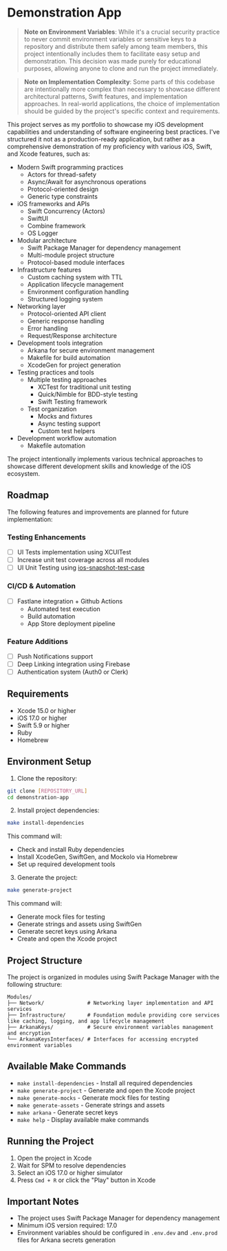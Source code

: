 # Demonstration App

> **Note on Environment Variables**: While it's a crucial security practice to never commit environment variables or sensitive keys to a repository and distribute them safely among team members, this project intentionally includes them to facilitate easy setup and demonstration. This decision was made purely for educational purposes, allowing anyone to clone and run the project immediately.

> **Note on Implementation Complexity**: Some parts of this codebase are intentionally more complex than necessary to showcase different architectural patterns, Swift features, and implementation approaches. In real-world applications, the choice of implementation should be guided by the project's specific context and requirements.

This project serves as my portfolio to showcase my iOS development capabilities and understanding of software engineering best practices. I've structured it not as a production-ready application, but rather as a comprehensive demonstration of my proficiency with various iOS, Swift, and Xcode features, such as:

- Modern Swift programming practices
  - Actors for thread-safety
  - Async/Await for asynchronous operations
  - Protocol-oriented design
  - Generic type constraints
- iOS frameworks and APIs
  - Swift Concurrency (Actors)
  - SwiftUI
  - Combine framework
  - OS Logger
- Modular architecture
  - Swift Package Manager for dependency management
  - Multi-module project structure
  - Protocol-based module interfaces
- Infrastructure features
  - Custom caching system with TTL
  - Application lifecycle management
  - Environment configuration handling
  - Structured logging system
- Networking layer
  - Protocol-oriented API client
  - Generic response handling
  - Error handling
  - Request/Response architecture
- Development tools integration
  - Arkana for secure environment management
  - Makefile for build automation
  - XcodeGen for project generation
- Testing practices and tools
  - Multiple testing approaches
    - XCTest for traditional unit testing
    - Quick/Nimble for BDD-style testing
    - Swift Testing framework
  - Test organization
    - Mocks and fixtures
    - Async testing support
    - Custom test helpers
- Development workflow automation
  - Makefile automation

The project intentionally implements various technical approaches to showcase different development skills and knowledge of the iOS ecosystem.

## Roadmap

The following features and improvements are planned for future implementation:

### Testing Enhancements
- [ ] UI Tests implementation using XCUITest
- [ ] Increase unit test coverage across all modules
- [ ] UI Unit Testing using [ios-snapshot-test-case](https://github.com/uber/ios-snapshot-test-case)

### CI/CD & Automation
- [ ] Fastlane integration + Github Actions
  - Automated test execution
  - Build automation
  - App Store deployment pipeline

### Feature Additions
- [ ] Push Notifications support
- [ ] Deep Linking integration using Firebase
- [ ] Authentication system (Auth0 or Clerk)

## Requirements

- Xcode 15.0 or higher
- iOS 17.0 or higher
- Swift 5.9 or higher
- Ruby
- Homebrew

## Environment Setup

1. Clone the repository:
```bash
git clone [REPOSITORY_URL]
cd demonstration-app
```

2. Install project dependencies:
```bash
make install-dependencies
```
This command will:
- Check and install Ruby dependencies
- Install XcodeGen, SwiftGen, and Mockolo via Homebrew
- Set up required development tools

3. Generate the project:
```bash
make generate-project
```
This command will:
- Generate mock files for testing
- Generate strings and assets using SwiftGen
- Generate secret keys using Arkana
- Create and open the Xcode project

## Project Structure

The project is organized in modules using Swift Package Manager with the following structure:

```
Modules/
├── Network/              # Networking layer implementation and API services
├── Infrastructure/       # Foundation module providing core services like caching, logging, and app lifecycle management
├── ArkanaKeys/           # Secure environment variables management and encryption
└── ArkanaKeysInterfaces/ # Interfaces for accessing encrypted environment variables
```

## Available Make Commands

- `make install-dependencies` - Install all required dependencies
- `make generate-project` - Generate and open the Xcode project
- `make generate-mocks` - Generate mock files for testing
- `make generate-assets` - Generate strings and assets
- `make arkana` - Generate secret keys
- `make help` - Display available make commands

## Running the Project

1. Open the project in Xcode
2. Wait for SPM to resolve dependencies
3. Select an iOS 17.0 or higher simulator
4. Press `Cmd + R` or click the "Play" button in Xcode

## Important Notes

- The project uses Swift Package Manager for dependency management
- Minimum iOS version required: 17.0
- Environment variables should be configured in `.env.dev` and `.env.prod` files for Arkana secrets generation
